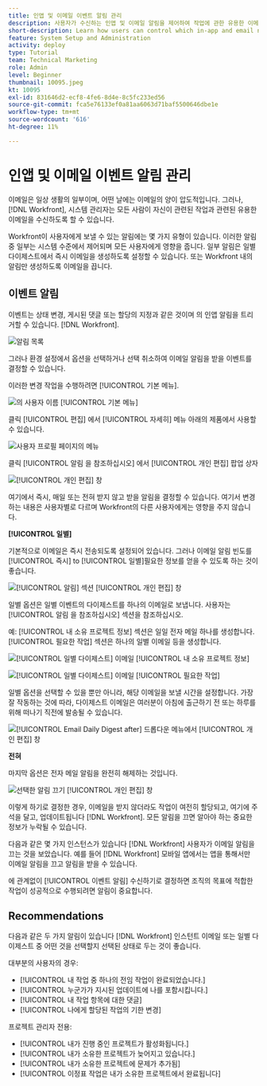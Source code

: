 ```yaml
---
title: 인앱 및 이메일 이벤트 알림 관리
description: 사용자가 수신하는 인앱 및 이메일 알림을 제어하여 작업에 관한 유용한 이메일을 수신하는 방법에 대해 알아보십시오.
short-description: Learn how users can control which in-app and email notifications they receive.
feature: System Setup and Administration
activity: deploy
type: Tutorial
team: Technical Marketing
role: Admin
level: Beginner
thumbnail: 10095.jpeg
kt: 10095
exl-id: 831646d2-ecf8-4fe6-8d4e-8c5fc233ed56
source-git-commit: fca5e76133ef0a81aa6063d71baf5500646dbe1e
workflow-type: tm+mt
source-wordcount: '616'
ht-degree: 11%

---
```


# 인앱 및 이메일 이벤트 알림 관리

이메일은 일상 생활의 일부이며, 어떤 날에는 이메일의 양이 압도적입니다. 그러나, [!DNL Workfront], 시스템 관리자는 모든 사람이 자신이 관련된 작업과 관련된 유용한 이메일을 수신하도록 할 수 있습니다.

Workfront이 사용자에게 보낼 수 있는 알림에는 몇 가지 유형이 있습니다. 이러한 알림 중 일부는 시스템 수준에서 제어되며 모든 사용자에게 영향을 줍니다. 일부 알림은 일별 다이제스트에서 즉시 이메일을 생성하도록 설정할 수 있습니다. 또는 Workfront 내의 알림만 생성하도록 이메일을 끕니다.

## 이벤트 알림

이벤트는 상태 변경, 게시된 댓글 또는 할당의 지정과 같은 것이며 의 인앱 알림을 트리거할 수 있습니다. [!DNL Workfront].

![알림 목록](assets/admin-fund-user-notifications-01.png)

그러나 환경 설정에서 옵션을 선택하거나 선택 취소하여 이메일 알림을 받을 이벤트를 결정할 수 있습니다.

이러한 변경 작업을 수행하려면 [!UICONTROL 기본 메뉴].

![의 사용자 이름 [!UICONTROL 기본 메뉴]](assets/admin-fund-user-notifications-02.png)

클릭 [!UICONTROL 편집] 에서 [!UICONTROL 자세히] 메뉴 아래의 제품에서 사용할 수 있습니다.

![사용자 프로필 페이지의 메뉴](assets/admin-fund-user-notifications-03.png)

클릭 [!UICONTROL 알림 을 참조하십시오] 에서 [!UICONTROL 개인 편집] 팝업 상자

![[!UICONTROL 개인 편집] 창](assets/admin-fund-user-notifications-04.png)

여기에서 즉시, 매일 또는 전혀 받지 않고 받을 알림을 결정할 수 있습니다. 여기서 변경하는 내용은 사용자별로 다르며 Workfront의 다른 사용자에게는 영향을 주지 않습니다.

**[!UICONTROL 일별]**

기본적으로 이메일은 즉시 전송되도록 설정되어 있습니다. 그러나 이메일 알림 빈도를 [!UICONTROL 즉시] to [!UICONTROL 일별]필요한 정보를 얻을 수 있도록 하는 것이 좋습니다.

![[!UICONTROL 알림] 섹션 [!UICONTROL 개인 편집] 창](assets/admin-fund-user-notifications-05.png)

일별 옵션은 일별 이벤트의 다이제스트를 하나의 이메일로 보냅니다. 사용자는 [!UICONTROL 알림 을 참조하십시오] 섹션을 참조하십시오.

예: [!UICONTROL 내 소유 프로젝트 정보] 섹션은 일일 전자 메일 하나를 생성합니다. [!UICONTROL 필요한 작업] 섹션은 하나의 일별 이메일 등을 생성합니다.

![[!UICONTROL 일별 다이제스트] 이메일 [!UICONTROL 내 소유 프로젝트 정보]](assets/admin-fund-user-notifications-06.png)

![[!UICONTROL 일별 다이제스트] 이메일 [!UICONTROL 필요한 작업]](assets/admin-fund-user-notifications-07.png)

일별 옵션을 선택할 수 있을 뿐만 아니라, 해당 이메일을 보낼 시간을 설정합니다. 가장 잘 작동하는 것에 따라, 다이제스트 이메일은 여러분이 아침에 출근하기 전 또는 하루를 위해 떠나기 직전에 발송될 수 있습니다.

![[!UICONTROL Email Daily Digest after] 드롭다운 메뉴에서 [!UICONTROL 개인 편집] 창](assets/admin-fund-user-notifications-08.png)

**전혀**

마지막 옵션은 전자 메일 알림을 완전히 해제하는 것입니다.

![선택한 알림 끄기 [!UICONTROL 개인 편집] 창](assets/admin-fund-user-notifications-09.png)

이렇게 하기로 결정한 경우, 이메일을 받지 않더라도 작업이 여전히 할당되고, 여기에 주석을 달고, 업데이트됩니다 [!DNL Workfront]. 모든 알림을 끄면 알아야 하는 중요한 정보가 누락될 수 있습니다.

다음과 같은 몇 가지 인스턴스가 있습니다 [!DNL Workfront] 사용자가 이메일 알림을 끄는 것을 보았습니다. 예를 들어 [!DNL Workfront] 모바일 앱에서는 앱을 통해서만 이메일 알림을 끄고 알림을 받을 수 있습니다.

에 관계없이 [!UICONTROL 이벤트 알림] 수신하기로 결정하면 조직의 목표에 적합한 작업이 성공적으로 수행되려면 알림이 중요합니다.


## Recommendations

다음과 같은 두 가지 알림이 있습니다 [!DNL Workfront] 인스턴트 이메일 또는 일별 다이제스트 중 어떤 것을 선택할지 선택된 상태로 두는 것이 좋습니다.

대부분의 사용자의 경우:

* [!UICONTROL 내 작업 중 하나의 전임 작업이 완료되었습니다.]
* [!UICONTROL 누군가가 지시된 업데이트에 나를 포함시킵니다.]
* [!UICONTROL 내 작업 항목에 대한 댓글]
* [!UICONTROL 나에게 할당된 작업의 기한 변경]


프로젝트 관리자 전용:

* [!UICONTROL 내가 진행 중인 프로젝트가 활성화됩니다.]
* [!UICONTROL 내가 소유한 프로젝트가 늦어지고 있습니다.]
* [!UICONTROL 내가 소유한 프로젝트에 문제가 추가됨]
* [!UICONTROL 이정표 작업은 내가 소유한 프로젝트에서 완료됩니다]


<!---
learn more URLs
Email notifications
guide: manage your notifications
--->
